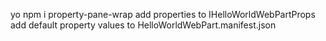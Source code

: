 yo
npm i property-pane-wrap
add properties to IHelloWorldWebPartProps
add default property values to HelloWorldWebPart.manifest.json
